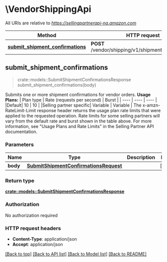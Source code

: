 # \VendorShippingApi

All URIs are relative to *https://sellingpartnerapi-na.amazon.com*

Method | HTTP request | Description
------------- | ------------- | -------------
[**submit_shipment_confirmations**](VendorShippingApi.md#submit_shipment_confirmations) | **POST** /vendor/shipping/v1/shipmentConfirmations | 



## submit_shipment_confirmations

> crate::models::SubmitShipmentConfirmationsResponse submit_shipment_confirmations(body)


Submits one or more shipment confirmations for vendor orders.  **Usage Plans:**  | Plan type | Rate (requests per second) | Burst | | ---- | ---- | ---- | |Default| 10 | 10 | |Selling partner specific| Variable | Variable |  The x-amzn-RateLimit-Limit response header returns the usage plan rate limits that were applied to the requested operation. Rate limits for some selling partners will vary from the default rate and burst shown in the table above. For more information, see \"Usage Plans and Rate Limits\" in the Selling Partner API documentation.

### Parameters


Name | Type | Description  | Required | Notes
------------- | ------------- | ------------- | ------------- | -------------
**body** | [**SubmitShipmentConfirmationsRequest**](SubmitShipmentConfirmationsRequest.md) |  | [required] |

### Return type

[**crate::models::SubmitShipmentConfirmationsResponse**](SubmitShipmentConfirmationsResponse.md)

### Authorization

No authorization required

### HTTP request headers

- **Content-Type**: application/json
- **Accept**: application/json

[[Back to top]](#) [[Back to API list]](../README.md#documentation-for-api-endpoints) [[Back to Model list]](../README.md#documentation-for-models) [[Back to README]](../README.md)

